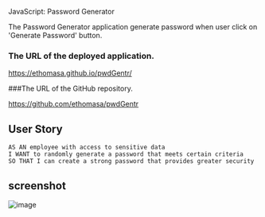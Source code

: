 JavaScript: Password Generator

The Password Generator application generate password when user click on 'Generate Password' button.

### The URL of the deployed application.

https://ethomasa.github.io/pwdGentr/

###The URL of the GitHub repository.

https://github.com/ethomasa/pwdGentr

## User Story

```
AS AN employee with access to sensitive data
I WANT to randomly generate a password that meets certain criteria
SO THAT I can create a strong password that provides greater security
```

## screenshot


![image](https://user-images.githubusercontent.com/85469159/124853396-6db4eb00-df6b-11eb-8628-6899bf9a33d0.png)
